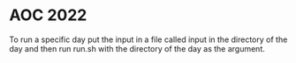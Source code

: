 # AOC 2022

To run a specific day put the input in a file called input in the directory of the day
and then run run.sh with the directory of the day as the argument.
